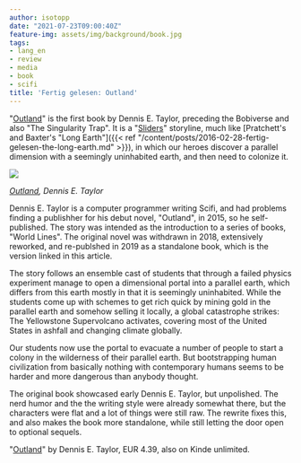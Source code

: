 ```yaml
---
author: isotopp
date: "2021-07-23T09:00:40Z"
feature-img: assets/img/background/book.jpg
tags:
- lang_en
- review
- media
- book
- scifi
title: 'Fertig gelesen: Outland'
---
```


"[Outland](https://www.amazon.de/Outland-Dennis-Taylor-ebook/dp/B07TP6TKP1)" is the first book by Dennis E. Taylor, preceding the Bobiverse and also "The Singularity Trap".
It is a "[Sliders](https://en.wikipedia.org/wiki/Sliders)" storyline, much like [Pratchett's and Baxter's "Long Earth"]({{< ref "/content/posts/2016-02-28-fertig-gelesen-the-long-earth.md" >}}), in which our heroes discover a parallel dimension with a seemingly uninhabited earth, and then need to colonize it.

[![](/uploads/2021/07/outland.jpg)](https://www.amazon.de/Outland-Dennis-Taylor-ebook/dp/B07TP6TKP1)

*[Outland](https://www.amazon.de/Outland-Dennis-Taylor-ebook/dp/B07TP6TKP1), Dennis E. Taylor*

Dennis E. Taylor is a computer programmer writing Scifi, and had problems finding a publishher for his debut novel, "Outland", in 2015, so he self-published.
The story was intended as the introduction to a series of books, "World Lines".
The original novel was withdrawn in 2018, extensively reworked, and re-publshed in 2019 as a standalone book, which is the version linked in this article.

The story follows an ensemble cast of students that through a failed physics experiment manage to open a dimensional portal into a parallel earth, which differs from this earth mostly in that it is seemingly uninhabited.
While the students come up with schemes to get rich quick by mining gold in the parallel earth and somehow selling it locally, a global catastrophe strikes:
The Yellowstone Supervolcano activates, covering most of the United States in ashfall and changing climate globally.

Our students now use the portal to evacuate a number of people to start a colony in the wilderness of their parallel earth.
But bootstrapping human civilization from basically nothing with contemporary humans seems to be harder and more dangerous than anybody thought.

The original book showcased early Dennis E. Taylor, but unpolished. The nerd humor and the the writing style were already somewhat there, but the characters were flat and a lot of things were still raw.
The rewrite fixes this, and also makes the book more standalone, while still letting the door open to optional sequels.

"[Outland](https://www.amazon.de/Outland-Dennis-Taylor-ebook/dp/B07TP6TKP1)" by Dennis E. Taylor, EUR 4.39, also on Kinde unlimited.
